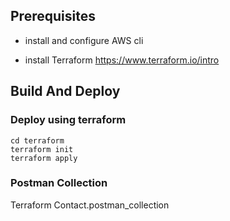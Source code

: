 ## Prerequisites
* install and configure AWS cli

* install Terraform
  https://www.terraform.io/intro

## Build And Deploy

### Deploy using terraform

```
cd terraform
terraform init
terraform apply
```

### Postman Collection
Terraform Contact.postman_collection